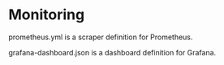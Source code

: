 # Monitoring

prometheus.yml is a scraper definition for Prometheus.

grafana-dashboard.json is a dashboard definition for Grafana.